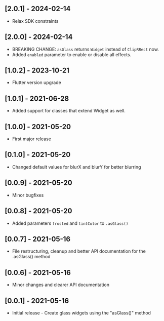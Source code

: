 ## [2.0.1] - 2024-02-14

* Relax SDK constraints


## [2.0.0] - 2024-02-14

* BREAKING CHANGE: `asGlass` returns `Widget` instead of `ClipRRect` now.
* Added `enabled` parameter to enable or disable all effects.


## [1.0.2] - 2023-10-21

* Flutter version upgrade


## [1.0.1] - 2021-06-28

* Added support for classes that extend Widget as well.


## [1.0.0] - 2021-05-20

* First major release


## [0.1.0] - 2021-05-20

* Changed default values for blurX and blurY for better blurring


## [0.0.9] - 2021-05-20

* Minor bugfixes


## [0.0.8] - 2021-05-20

* Added parameters `frosted` and `tintColor` to `.asGlass()`


## [0.0.7] - 2021-05-16

* File restructuring, cleanup and better API documentation for the .asGlass() method


## [0.0.6] - 2021-05-16

* Minor changes and clearer API documentation


## [0.0.1] - 2021-05-16

* Initial release - Create glass widgets using the "asGlass()" method
